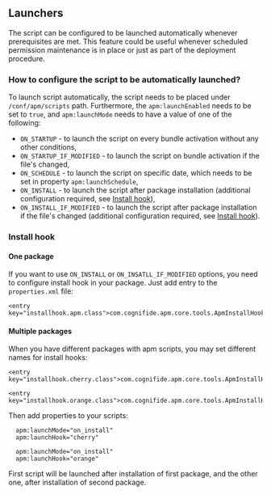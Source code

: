 ## Launchers
The script can be configured to be launched automatically whenever prerequisites are met. This feature could be useful whenever scheduled permission maintenance is in place or just as part of the deployment procedure.

### How to configure the script to be automatically launched?
To launch script automatically, the script needs to be placed under `/conf/apm/scripts` path. Furthermore, the `apm:launchEnabled` needs to be set to `true`, and `apm:launchMode` needs to have a value of one of the following:
* `ON_STARTUP` - to launch the script on every bundle activation without any other conditions,
* `ON_STARTUP_IF_MODIFIED` - to launch the script on bundle activation if the file's changed,
* `ON_SCHEDULE` - to launch the script on specific date, which needs to be set in property `apm:launchSchedule`,
* `ON_INSTALL` - to launch the script after package installation (additional configuration required, see [Install hook](/#install-hook)),
* `ON_INSTALL_IF_MODIFIED` - to launch the script after package installation if the file's changed (additional configuration required, see [Install hook](/#install-hook)).

### Install hook
#### One package
If you want to use `ON_INSTALL` or `ON_INSATLL_IF_MODIFIED` options, you need to configure install hook in your package. Just add entry to the `properties.xml` file:
```
<entry key="installhook.apm.class">com.cognifide.apm.core.tools.ApmInstallHook</entry> 
```
#### Multiple packages
When you have different packages with apm scripts, you may set different names for install hooks:
```
<entry key="installhook.cherry.class">com.cognifide.apm.core.tools.ApmInstallHook</entry> 
```
```
<entry key="installhook.orange.class">com.cognifide.apm.core.tools.ApmInstallHook</entry> 
```
Then add properties to your scripts:
```
  apm:launchMode="on_install"
  apm:launchHook="cherry"
```
```
  apm:launchMode="on_install"
  apm:launchHook="orange"
```
First script will be launched after installation of first package, and the other one, after installation of second package.        
